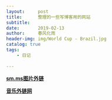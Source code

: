 ```yaml
---
layout:     post
title:      整理的一些写博客用的网站
subtitle:  
date:       2019-02-13
author:     春风化雨
header-img: img/World Cup - Brazil.jpg
catalog: true
tags:
    - 日记
    
---
```


[**sm.ms图片外链**](https://sm.ms/)

[**音乐外链网**](http://www.ytmp3.cn/)

